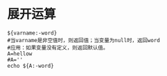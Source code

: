 # 

# 展开运算

```shell
${varname:-word}
#当varname是非空值时，则返回值；当变量为null时，返回word
#应用：如果变量没有定义，则返回默认值。
A=hellow
#A=''
echo ${A:-word}
```



